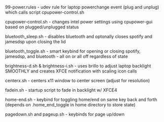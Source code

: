 99-power.rules - udev rule for laptop powerchange event (plug and unplug) which calls script cpupower-control.sh

cpupower-control.sh - changes intel power settings using cpupower-gui based on plugged/unplugged status

bluetooth_sleep.sh - disables bluetooth and optonally closes spotify and jamesdsp upon closing the lid

bluetooth_toggle.sh - smart keybind for opening or closing spotify, jamesdsp, and bluetooth - all on or all off regardless of state

brightness-d.sh & brightness-i.sh - uses brillo to adjust laptop backlight SMOOTHLY and creates XFCE notification with scaling icon calls

centerx.sh - centers x11 window to center screen (adjust for resolution)

fadein.sh - startup script to fade in backlight w/ XFCE4

home-end.sh - keybind for toggling home/end on same key back and forth (depends on .home_end_toggle in home directory to store state)

pagedown.sh and pageup.sh - keybinds for page up/down
